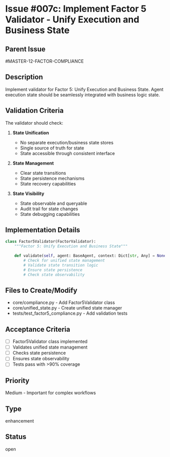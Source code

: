 # Issue #007c: Implement Factor 5 Validator - Unify Execution and Business State

## Parent Issue
#MASTER-12-FACTOR-COMPLIANCE

## Description
Implement validator for Factor 5: Unify Execution and Business State. Agent execution state should be seamlessly integrated with business logic state.

## Validation Criteria
The validator should check:
1. **State Unification**
   - No separate execution/business state stores
   - Single source of truth for state
   - State accessible through consistent interface

2. **State Management**
   - Clear state transitions
   - State persistence mechanisms
   - State recovery capabilities

3. **State Visibility**
   - State observable and queryable
   - Audit trail for state changes
   - State debugging capabilities

## Implementation Details
```python
class Factor5Validator(FactorValidator):
    """Factor 5: Unify Execution and Business State"""
    
    def validate(self, agent: BaseAgent, context: Dict[str, Any] = None):
        # Check for unified state management
        # Validate state transition logic
        # Ensure state persistence
        # Check state observability
```

## Files to Create/Modify
- core/compliance.py - Add Factor5Validator class
- core/unified_state.py - Create unified state manager
- tests/test_factor5_compliance.py - Add validation tests

## Acceptance Criteria
- [ ] Factor5Validator class implemented
- [ ] Validates unified state management
- [ ] Checks state persistence
- [ ] Ensures state observability
- [ ] Tests pass with >90% coverage

## Priority
Medium - Important for complex workflows

## Type
enhancement

## Status
open